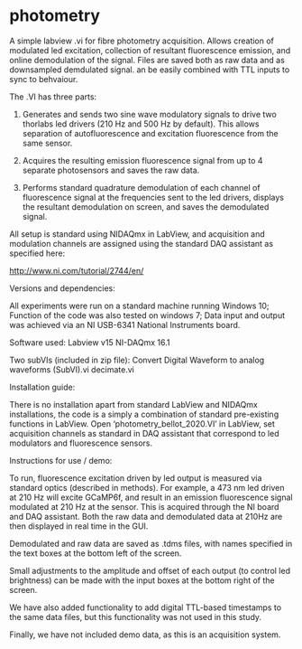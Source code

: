 # photometry

A simple labview .vi for fibre photometry acquisition. Allows creation of modulated led excitation, collection of resultant fluorescence emission, and online demodulation of the signal. Files are saved both as raw data and as downsampled demdulated signal. an be easily combined with TTL inputs to sync to behvaiour.

The .VI has three parts:

1. Generates and sends two sine wave modulatory signals to drive two thorlabs led drivers (210 Hz and 500 Hz by default). This allows separation of autofluorescence and excitation fluorescence from the same sensor.

2. Acquires the resulting emission fluorescence signal from up to 4 separate photosensors and saves the raw data.

3. Performs standard quadrature demodulation of each channel of fluorescence signal at the frequencies sent to the led drivers, displays the resultant demodulation on screen, and saves the demodulated signal.

All setup is standard using NIDAQmx in LabView, and acquisition and modulation channels are assigned using the standard DAQ assistant as specified here:

http://www.ni.com/tutorial/2744/en/


Versions and dependencies:

All experiments were run on a standard machine running Windows 10;
Function of the code was also tested on windows 7;
Data input and output was achieved via an NI USB-6341 National Instruments board.

Software used:
Labview v15 
NI-DAQmx 16.1

Two subVIs (included in zip file): 
Convert Digital Waveform to analog waveforms (SubVI).vi
decimate.vi


Installation guide:

There is no installation apart from standard LabView and NIDAQmx installations, the code is a simply a combination of standard pre-existing functions in LabView.
Open ‘photometry_bellot_2020.VI’ in LabView, set acquisition channels as standard in DAQ assistant that correspond to led modulators and fluorescence sensors.

Instructions for use / demo:

To run, fluorescence excitation driven by led output is measured via standard optics (described in methods). For example, a 473 nm led driven at 210 Hz will excite GCaMP6f, and result in an emission fluorescence signal modulated at 210 Hz at the sensor. This is acquired through the NI board and DAQ assistant. Both the raw data and demodulated data at 210Hz are then displayed in real time in the GUI.

Demodulated and raw data are saved as .tdms files, with names specified in the text boxes at the bottom left of the screen.

Small adjustments to the amplitude and offset of each output (to control led brightness) can be made with the input boxes at the bottom right of the screen.

We have also added functionality to add digital TTL-based timestamps to the same data files, but this functionality was not used in this study.

Finally, we have not included demo data, as this is an acquisition system.


